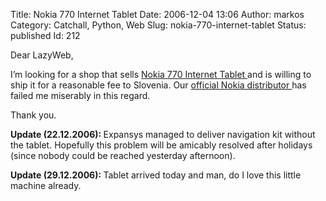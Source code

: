 Title: Nokia 770 Internet Tablet
Date: 2006-12-04 13:06
Author: markos
Category: Catchall, Python, Web
Slug: nokia-770-internet-tablet
Status: published
Id: 212

<div>
 <p>
  Dear LazyWeb,
 </p>
 <p>
  I’m looking for a shop that sells
  <a href="http://europe.nokia.com/770" title="Tablet's homepage">
   Nokia 770 Internet Tablet
  </a>
  and is willing to ship it for a reasonable fee to Slovenia. Our
  <a href="http://www.teleray.si/" title="Official Slovenian Nokia distributor">
   official Nokia distributor
  </a>
  has failed me miserably in this regard.
 </p>
 <p>
  Thank you.
 </p>
 <p>
  <strong>
   Update (22.12.2006):
  </strong>
  Expansys managed to deliver navigation kit without the tablet. Hopefully this problem will be amicably resolved after holidays (since nobody could be reached yesterday afternoon).
 </p>
 <p>
  <strong>
   Update (29.12.2006):
  </strong>
  Tablet arrived today and man, do I love this little machine already.
 </p>
</div>
